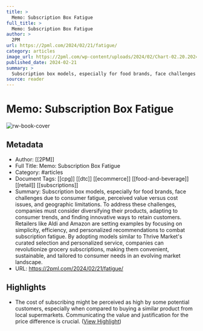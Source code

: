 ```yaml
---
title: >
  Memo: Subscription Box Fatigue
full_title: >
  Memo: Subscription Box Fatigue
author: >
  2PM
url: https://2pml.com/2024/02/21/fatigue/
category: articles
image_url: https://2pml.com/wp-content/uploads/2024/02/Chart-02.20.2024.jpg
published_date: 2024-02-21
summary: >
  Subscription box models, especially for food brands, face challenges due to consumer fatigue, perceived value versus cost issues, and geographic limitations. To address these challenges, companies must consider diversifying their products, adapting to consumer trends, and finding innovative ways to retain customers. Retailers like Aldi and Amazon are setting examples by focusing on simplicity, efficiency, and personalized recommendations to combat subscription fatigue. By adopting models similar to Thrive Market's curated selection and personalized service, companies can revolutionize grocery subscriptions, making them convenient, sustainable, and tailored to consumer needs in an evolving market landscape.
source: reader
---
```

# Memo: Subscription Box Fatigue

![rw-book-cover](https://2pml.com/wp-content/uploads/2024/02/Chart-02.20.2024.jpg)

## Metadata
- Author: [[2PM]]
- Full Title: Memo: Subscription Box Fatigue
- Category: #articles
- Document Tags: [[cpg]] [[dtc]] [[ecommerce]] [[food-and-beverage]] [[retail]] [[subscriptions]] 
- Summary: Subscription box models, especially for food brands, face challenges due to consumer fatigue, perceived value versus cost issues, and geographic limitations. To address these challenges, companies must consider diversifying their products, adapting to consumer trends, and finding innovative ways to retain customers. Retailers like Aldi and Amazon are setting examples by focusing on simplicity, efficiency, and personalized recommendations to combat subscription fatigue. By adopting models similar to Thrive Market's curated selection and personalized service, companies can revolutionize grocery subscriptions, making them convenient, sustainable, and tailored to consumer needs in an evolving market landscape.
- URL: https://2pml.com/2024/02/21/fatigue/

## Highlights
- The cost of subscribing might be perceived as high by some potential customers, especially when compared to buying a similar product from local supermarkets. Communicating the value and justification for the price difference is crucial. ([View Highlight](https://read.readwise.io/read/01hqb1apnerrppgmrh3ek7pz1f))


